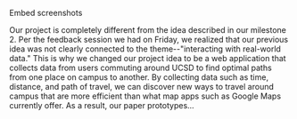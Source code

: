 Embed screenshots

Our project is completely different from the idea described in our milestone 2. Per the feedback session we had on Friday, we realized that our previous idea was not clearly connected to the theme--"interacting with real-world data." This is why we changed our project idea to be a web application that collects data from users commuting around UCSD to find optimal paths from one place on campus to another. By collecting data such as time, distance, and path of travel, we can discover new ways to travel around campus that are more efficient than what map apps such as Google Maps currently offer. As a result, our paper prototypes...
